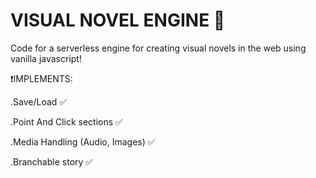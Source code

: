 # VISUAL NOVEL ENGINE 📖
Code for a serverless engine for creating visual novels in the web using vanilla javascript!

❗IMPLEMENTS:

.Save/Load ✅

.Point And Click sections ✅

.Media Handling (Audio, Images) ✅

.Branchable story ✅
